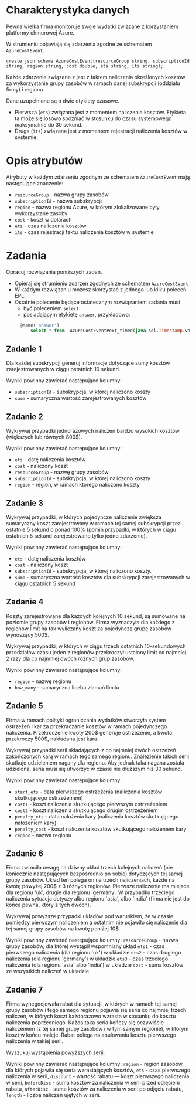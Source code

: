 # Charakterystyka danych

Pewna wielka firma monitoruje swoje wydatki związane z korzystaniem platformy chmurowej Azure.

W strumieniu pojawiają się zdarzenia zgodne ze schematem `AzureCostEvent`.

```
create json schema AzureCostEvent(resourceGroup string, subscriptionId string, region string, cost double, ets string, its string);
```

Każde zdarzenie związane z jest z faktem naliczenia określonych kosztów za wykorzystanie grupy zasobów w ramach danej subskrypcji (oddziału firmy) i regionu.  

Dane uzupełnione są o dwie etykiety czasowe. 
* Pierwsza (`ets`) związana jest z momentem naliczenia kosztów. 
  Etykieta ta może się losowo spóźniać w stosunku do czasu systemowego maksymalnie do 30 sekund.
* Druga (`its`) związana jest z momentem rejestracji naliczenia kosztów w systemie.

# Opis atrybutów

Atrybuty w każdym zdarzeniu zgodnym ze schematem `AzureCostEvent` mają następujące znaczenie:

- `resourceGroup` - nazwa grupy zasobów
- `subscriptionId` - nazwa subskrypcji
- `region` - nazwa regionu Azure, w którym zlokalizowane były wykorzystane zasoby
- `cost` - koszt w dolarach
- `ets` - czas naliczenia kosztów
- `its` - czas rejestracji faktu naliczenia kosztów w systemie

# Zadania
Opracuj rozwiązania poniższych zadań. 
* Opieraj się strumieniu zdarzeń zgodnych ze schematem `AzureCostEvent`
* W każdym rozwiązaniu możesz skorzystać z jednego lub kilku poleceń EPL.
* Ostatnie polecenie będące ostatecznym rozwiązaniem zadania musi 
  * być poleceniem `select` 
  * posiadającym etykietę `answer`, przykładowo:
  ```sql
  	@name('answer')
        select * from  AzureCostEvent#ext_timed(java.sql.Timestamp.valueOf(its).getTime(), 3 sec)
  ```

## Zadanie 1
Dla każdej subskrypcji generuj informacje dotyczące sumy kosztów zarejestrowanych w ciągu ostatnich 10 sekund.

Wyniki powinny zawierać następujące kolumny:
- `subscriptionId` - subskrypcja, w której naliczono koszty
- `suma` - sumaryczna wartość zarejestrowanych kosztów

## Zadanie 2
Wykrywaj przypadki jednorazowych naliczeń bardzo wysokich kosztów (większych lub równych 800$). 

Wyniki powinny zawierać następujące kolumny:
- `ets` - datę naliczenia kosztów
- `cost` - naliczony koszt
- `resourceGroup` - nazwę grupy zasobów
- `subscriptionId` - subskrypcja, w której naliczono koszty
- `region` - region, w ramach którego naliczono koszty

## Zadanie 3

Wykrywaj przypadki, w których pojedyncze naliczenie zwiększa sumaryczny koszt zarejestrowany w ramach tej samej subskrypcji przez ostatnie 5 sekund o ponad 100% (pomiń przypadki, w których w ciągu ostatnich 5 sekund zarejestrowano tylko jedno zdarzenie).

Wyniki powinny zawierać następujące kolumny:
- `ets` - datę naliczenia kosztów
- `cost` - naliczony koszt
- `subscriptionId` - subskrypcja, w której naliczono koszty.
- `suma` - sumaryczna wartość kosztów dla subskrypcji zarejestrowanych w ciągu ostatnich 5 sekund

## Zadanie 4
Koszty zarejestrowane dla każdych kolejnych 10 sekund, są sumowane na poziomie grupy zasobów i regionów. 
Firma wyznaczyła dla każdego z regionów limit na tak wyliczany koszt za pojedynczą grupę zasobów wynoszący 500$.
 
Wykrywaj przypadki, w których w ciągu trzech ostatnich 10-sekundowych przedziałów czasu jeden z regionów przekroczył ustalony limit co najmniej 2 razy dla co najmniej dwóch różnych grup zasobów. 

Wyniki powinny zawierać następujące kolumny:
- `region` - nazwę regionu
- `how_many` - sumaryczna liczba złamań limitu 


## Zadanie 5
Firma w ramach polityki ograniczania wydatków stworzyła system ostrzeżeń i kar za przekraczanie kosztów w ramach pojedynczego naliczenia. Przekroczenie kwoty 200$ generuje ostrzeżenie, a kwota przekroczy 500$, nakładana jest kara.

Wykrywaj przypadki serii składających z co najmniej dwóch ostrzeżeń zakończonych karą w ramach tego samego regionu.
Znalezienie takich serii skutkuje udzieleniem nagany dla regionu. Aby jednak taka nagana została udzielona, seria musi się utworzyć w czasie nie dłuższym niż 30 sekund.

Wyniki powinny zawierać następujące kolumny:
- `start_ets` - data pierwszego ostrzeżenia (naliczenia kosztów skutkującego ostrzeżeniem)
- `cost1` - koszt naliczenia skutkującego pierwszym ostrzeżeniem
- `cost2` - koszt naliczenia skutkującego drugim ostrzeżeniem
- `penalty_ets` - data nałożenia kary (naliczenia kosztów skutkującego nałożeniem kary)
- `penalty_cost` - koszt naliczenia kosztów skutkującego nałożeniem kary
- `region` - nazwa regionu


## Zadanie 6
Firma zwróciła uwagę na dziwny układ trzech kolejnych naliczeń (nie koniecznie następujących bezpośrednio po sobie) dotyczących tej samej grupy zasobów. Układ ten polega on na trzech naliczeniach, każde na kwotę powyżej 200$ z 3 różnych regionów. Pierwsze naliczenie ma miejsce dla regionu 'uk', drugie dla regionu 'germany'. W przypadku trzeciego naliczenia sytuacja dotyczy albo regionu 'asia', albo 'india' (firma nie jest do końca pewna, który z tych dwóch). 

Wykrywaj powyższe przypadki układów pod warunkiem, że w czasie pomiędzy pierwszym naliczeniem a ostatnim nie pojawiło się naliczenie dla tej samej grupy zasobów na kwotę poniżej 10$.

Wyniki powinny zawierać następujące kolumny:
`resourceGroup` - nazwa grupy zasobów, dla której wystąpił wspomniany układ
`ets1` - czas pierwszego naliczenia (dla regionu 'uk') w układzie 
`ets2` - czas drugiego naliczenia (dla regionu 'germany') w układzie 
`ets3` - czas trzeciego naliczenia (dla regionu 'asia' albo 'india') w układzie 
`cost` - suma kosztów ze wszystkich naliczeń w układzie

## Zadanie 7
Firma wynegocjowała rabat dla sytuacji, w których w ramach tej samej grupy zasobów i tego samego regionu pojawia się seria co najmniej trzech naliczeń, w których koszt każdorazowo wzrasta w stosunku do kosztu naliczenia poprzedniego. 
Każda taka seria kończy się oczywiście naliczeniem (z tej samej grupy zasobów i w tym samym regionie), w którym koszt w końcu maleje. 
Rabat polega na anulowaniu kosztu pierwszego naliczenia w takiej serii. 

Wyszukuj wystąpienia powyższych serii. 

Wyniki powinny zawierać następujące kolumny:
 `region` - region zasobów, dla których pojawiła się seria wzrastających kosztów,
 `ets` - czas pierwszego naliczenia w serii, 
 `discount` - wartość rabatu — koszt pierwszego naliczenia w serii, 
 `beforeDisc` - suma kosztów za naliczenia w serii przed odjęciem rabatu,
 `afterDisc` - suma kosztów za naliczenia w serii po odjęciu rabatu,
 `length` - liczba naliczeń ujętych w serii.
